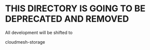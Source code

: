 # THIS DIRECTORY IS GOING TO BE DEPRECATED AND REMOVED

All development will be shifted to 

cloudmesh-storage
